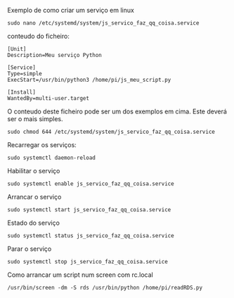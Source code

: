 Exemplo de como criar um serviço em linux
```
sudo nano /etc/systemd/system/js_servico_faz_qq_coisa.service
```

conteudo do ficheiro:
```
[Unit]
Description=Meu serviço Python

[Service]
Type=simple
ExecStart=/usr/bin/python3 /home/pi/js_meu_script.py

[Install]
WantedBy=multi-user.target
```

O conteudo deste ficheiro pode ser um dos exemplos em cima. Este deverá ser o mais simples.


```
sudo chmod 644 /etc/systemd/system/js_servico_faz_qq_coisa.service
```

Recarregar os serviços:
```
sudo systemctl daemon-reload
```

Habilitar o serviço
```
sudo systemctl enable js_servico_faz_qq_coisa.service
```

Arrancar o serviço
```
sudo systemctl start js_servico_faz_qq_coisa.service
```

Estado do serviço
```
sudo systemctl status js_servico_faz_qq_coisa.service
```

Parar o serviço
```
sudo systemctl stop js_servico_faz_qq_coisa.service
```


Como arrancar um script num screen com rc.local
```
/usr/bin/screen -dm -S rds /usr/bin/python /home/pi/readRDS.py
```


